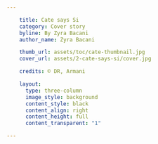 ```yaml
---

    title: Cate says Si
    category: Cover story
    byline: By Zyra Bacani
    author_name: Zyra Bacani

    thumb_url: assets/toc/cate-thumbnail.jpg
    cover_url: assets/2-cate-says-si/cover.jpg

    credits: © DR, Armani

    layout:
      type: three-column
      image_style: background
      content_style: black
      content_align: right
      content_height: full
      content_transparent: "1"

---
```

